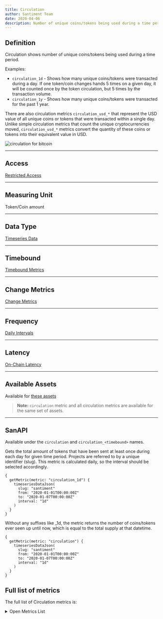 ```yaml
---
title: Circulation
author: Santiment Team
date: 2020-04-06
description: Number of unique coins/tokens being used during a time period
---
```


## Definition

Circulation shows number of unique coins/tokens being used during a time period.

Examples:

- `circulation_1d` - Shows how many unique coins/tokens were transacted during a
  day. If one token/coin changes hands 5 times on a given day, it will be
  counted once by the token circulation, but 5 times by the transaction volume.
- `circulation_1y` - Shows how many unique coins/tokens were transacted for the
  past 1 year.

There are also circulation metrics `circulation_usd_*` that represent the USD value of all 
unique coins or tokens that were transacted within a single day. Unlike simple circulation
metrics that count the unique cryptocurrencies moved, `circulation_usd_*` metrics convert
the quantity of these coins or tokens into their equivalent value in USD.

![circulation for bitcoin](circulation-bitcoin.png)

---

## Access

[Restricted Access](/metrics/details/access#restricted-access)

---

## Measuring Unit

Token/Coin amount

---

## Data Type

[Timeseries Data](/metrics/details/data-type#timeseries-data)

---

## Timebound

[Timebound Metrics](/metrics/details/timebound)

---

## Change Metrics

[Change Metrics](/metrics/details/change_metrics)

---

## Frequency

[Daily Intervals](/metrics/details/frequency#daily-frequency)

---

## Latency

[On-Chain Latency](/metrics/details/latency#on-chain-latency)

---

## Available Assets

Available for [these
assets](<https://api.santiment.net/graphiql?variables=&query=%7B%0A%20%20getMetric(metric%3A%20%22circulation%22)%20%7B%0A%20%20%20%20metadata%20%7B%0A%20%20%20%20%20%20availableSlugs%0A%20%20%20%20%7D%0A%20%20%7D%0A%7D%0A>)

> **Note:** `circulation` metric and all circulation metrics are
> available for the same set of assets.

---

## SanAPI

Available under the `circulation` and `circulation_<timebound>` names.

Gets the total amount of tokens that have been sent at least once during each
day for given time period. Projects are referred to by a unique identifier
(slug). This metric is calculated daily, so the interval should be selected
accordingly.

```graphql-explorer
{
  getMetric(metric: "circulation_1d") {
    timeseriesDataJson(
      slug: "santiment"
      from: "2020-01-01T00:00:00Z"
      to: "2020-01-07T00:00:00Z"
      interval: "1d"
    )
  }
}
```

Without any suffixes like \_1d, the metric returns the number of coins/tokens
ever seen up until now, which is equal to the total supply at that datetime.

```graphql-explorer
{
  getMetric(metric: "circulation") {
    timeseriesDataJson(
      slug: "santiment"
      from: "2020-01-01T00:00:00Z"
      to: "2020-01-07T00:00:00Z"
      interval: "1d"
    )
  }
}
```

## Full list of metrics

The full list of Circulation metrics is:

<Details>

<Summary>Open Metrics List</Summary>

- circulation
- circulation_10y
- circulation_180d
- circulation_1d
- circulation_2y
- circulation_30d
- circulation_365d
- circulation_3y
- circulation_5y
- circulation_60d
- circulation_7d
- circulation_90d
- circulation_change_1d
- circulation_change_30d
- circulation_change_7d
- circulation_180d_change_1d
- circulation_180d_change_30d
- circulation_180d_change_7d
- circulation_usd_180d
- circulation_usd_180d_change_1d
- circulation_usd_180d_change_30d
- circulation_usd_180d_change_7d

</Details>
